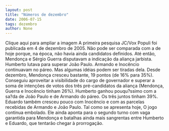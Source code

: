 ```yaml
---
layout: post
title: "Números de dezembro"
date: 2006-07-15
tags: dezembro
author: None
---
```

Clique aqui para ampliar a imagem
A primeira pesquisa JC/Vox Populi foi publicada em 4 de dezembro de 2005. Não pode ser comparada com a de hoje porque, na época, não havia ainda candidatos definidos. Até então, Mendonça e Sérgio Guerra disputavam a indicação da aliança jarbista. Humberto lutava para superar João Paulo. Armando e Inocêncio continuavam no páreo.
Mas algumas idéias podem ser tiradas dela. Desde dezembro, Mendonça cresceu bastante, 19 pontos (de 16% para 35%). Conseguiu aproveitar a visibilidade do cargo de governador e superar a soma de intenções de votos dos três pré-candidatos da aliança (Mendonça, Guerra e Inocêncio tinham 26%).
Humberto ganhou pouqu?ssimo com a sa?da de João Paulo e de Armando do páreo. Os três juntos tinham 39%. Eduardo também cresceu pouco com Inocêncio e com as parcelas recebidas de Armando e João Paulo.
Tal como se apresenta hoje, O jogo continua embolado. Ele ainda aponta para o segundo turno com vaga garantida para Mendonça e batalhas ainda mais sangrentas entre Humberto e Eduardo, que tentarão chegar à prorrogação.
&nbsp; 